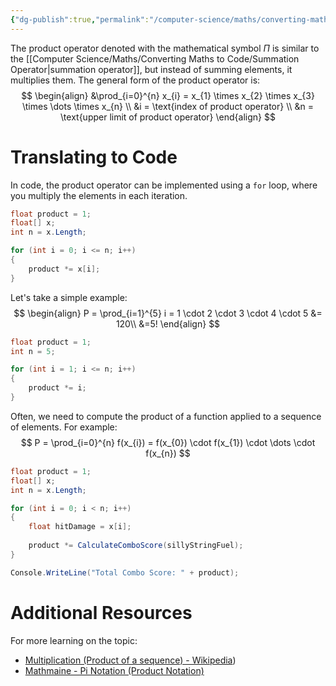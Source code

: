 ```yaml
---
{"dg-publish":true,"permalink":"/computer-science/maths/converting-maths-to-code/product-operator/","tags":["beginner","intermediate"]}
---
```


The product operator denoted with the mathematical symbol $\Pi$ is similar to the [[Computer Science/Maths/Converting Maths to Code/Summation Operator\|summation operator]], but instead of summing elements, it multiplies them. The general form of the product operator is:
$$
\begin{align}
&\prod_{i=0}^{n} x_{i} = x_{1} \times x_{2} \times x_{3} \times \dots \times x_{n} \\
&i = \text{index of product operator} \\
&n = \text{upper limit of product operator}
\end{align}
$$
# Translating to Code

In code, the product operator can be implemented using a `for` loop, where you multiply the elements in each iteration.

```csharp
float product = 1;
float[] x;
int n = x.Length;

for (int i = 0; i <= n; i++)
{
    product *= x[i];
}
```

Let's take a simple example:
$$
\begin{align}
P = \prod_{i=1}^{5} i = 1 \cdot 2 \cdot 3 \cdot 4 \cdot 5 &=  120\\
&=5!
\end{align}
$$

```csharp
float product = 1;
int n = 5;

for (int i = 1; i <= n; i++)
{
    product *= i;
}
```

Often, we need to compute the product of a function applied to a sequence of elements. For example:
$$
P = \prod_{i=0}^{n} f(x_{i}) = f(x_{0}) \cdot f(x_{1}) \cdot \dots \cdot f(x_{n})
$$

```csharp
float product = 1;
float[] x;
int n = x.Length;

for (int i = 0; i < n; i++)
{
    float hitDamage = x[i];
    
    product *= CalculateComboScore(sillyStringFuel);
}

Console.WriteLine("Total Combo Score: " + product);
```

# Additional Resources

For more learning on the topic:
- [Multiplication (Product of a sequence) - Wikipedia](https://en.wikipedia.org/wiki/Multiplication#Product_of_a_sequence))
- [Mathmaine - Pi Notation (Product Notation)](https://mathmaine.com/2018/03/04/pi-notation/)
